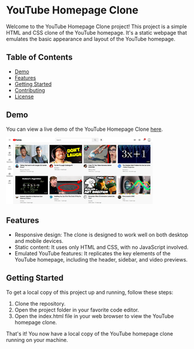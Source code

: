 # YouTube Homepage Clone

Welcome to the YouTube Homepage Clone project! This project is a simple HTML and CSS clone of the YouTube homepage. It's a static webpage that emulates the basic appearance and layout of the YouTube homepage.

## Table of Contents

- [Demo](#demo)
- [Features](#features)
- [Getting Started](#getting-started)
- [Contributing](#contributing)
- [License](#license)

## Demo

You can view a live demo of the YouTube Homepage Clone [here](#).

<img src = "ss/ss_1.png" width = "400">

## Features

- Responsive design: The clone is designed to work well on both desktop and mobile devices.
- Static content: It uses only HTML and CSS, with no JavaScript involved.
- Emulated YouTube features: It replicates the key elements of the YouTube homepage, including the header, sidebar, and video previews.

## Getting Started

To get a local copy of this project up and running, follow these steps:

1. Clone the repository.
2. Open the project folder in your favorite code editor.
3. Open the index.html file in your web browser to view the YouTube homepage clone.

That's it! You now have a local copy of the YouTube homepage clone running on your machine.
